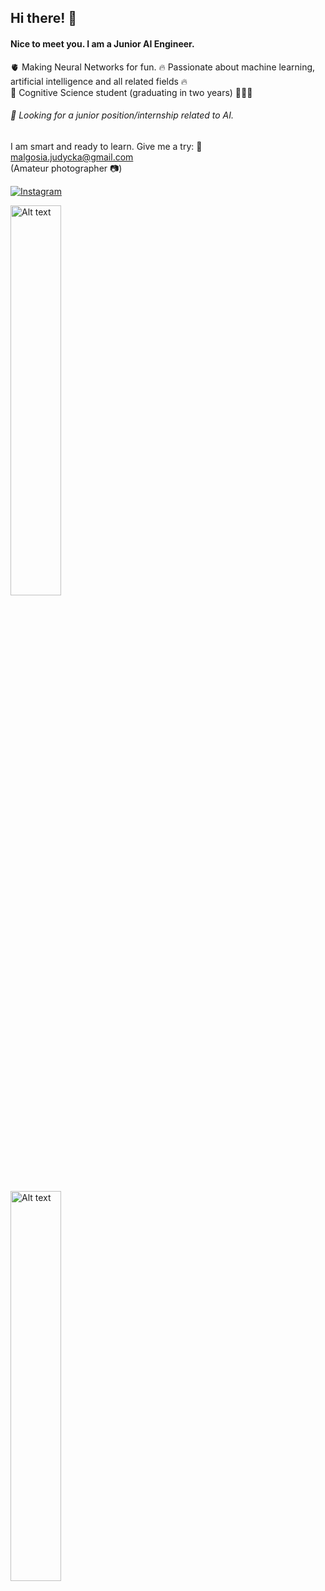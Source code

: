 ## Hi there! 👋

#### Nice to meet you. I am a Junior AI Engineer. 

🫀 Making Neural Networks for fun. 
🔥 Passionate about machine learning, artificial intelligence and all related fields 🔥   
🧠 Cognitive Science student (graduating in two years) 👩🏼‍🎓

###### 🔎 Looking for a junior position/internship related to AI.

I am smart and ready to learn. Give me a try:
📧 malgosia.judycka@gmail.com  
(Amateur photographer 📷)  
  
[![Instagram](https://img.shields.io/badge/Instagram-E4405F?style=for-the-badge&logo=instagram&logoColor=white)](https://www.instagram.com/mjudycka/)



<img src="https://github.com/user-attachments/assets/c26fbea5-909b-491d-9ef5-792ec0dc08ee" alt="Alt text" style="width: 40%; margin-right: 60px;"/> 
<br><br>
<img src="https://github.com/user-attachments/assets/a85d90cc-d3dd-41b6-b479-67a802beffdd" alt="Alt text" style="width: 40%;"/>




